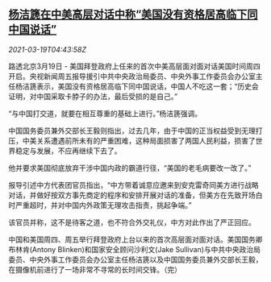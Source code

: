 <!--1616129703000-->
[杨洁篪在中美高层对话中称“美国没有资格居高临下同中国说话”](https://cn.reuters.com/article/china-yang-jiechi-us-talk-0319-idCNKBS2BB0AP)
------

<div><i>2021-03-19T04:43:58Z</i></div><p>路透北京3月19日 - 美国拜登政府上任来的首次中美高层面对面对话美国时间周四开启。央视新闻周五报导援引中共中央政治局委员、中央外事工作委员会办公室主任杨洁篪表示，美国没有资格居高临下同中国说话，中国人不吃这一套；“历史会证明，对中国采取卡脖子的办法，最后受损的是自己。”</p><p>“与中国打交道，就要在相互尊重的基础上进行。”杨洁篪强调。</p><p>中国国务委员兼外交部长王毅则指出，过去几年，由于中国的正当权益受到无理打压，中美关系遭遇前所未有的严重困难，这种局面损害了两国人民利益，损害了世界稳定与发展，不应再继续下去了。</p><p>他并要求美国彻底放弃干涉中国内政的霸道行径，“美国的老毛病要改一改了。”</p><p>报导引述中方代表团官员指出，“中方带着诚意应邀来到安克雷奇同美方进行战略对话，并做好按双方事先商定的程序和安排开展对话的准备，但美方在先致开场白时严重超时，并对中国内外政策无理攻击指责，挑起争端。”</p><p>该官员并称，这不是待客之道，也不符合外交礼仪，中方对此作出了严正回应。</p><p>中国和美国周四、周五举行拜登政府上台以来的首次高层面对面对话。美国国务卿布林肯(Antony Blinken)和国家安全顾问沙利文(Jake Sullivan)与中共中央政治局委员、中央外事工作委员会办公室主任杨洁篪以及中国国务委员兼外交部长王毅，在摄像机前进行了一场非常不寻常的长时间交锋。（完）</p>
